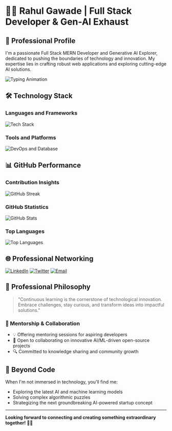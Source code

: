 # 👨‍💻 Rahul Gawade | Full Stack Developer & Gen-AI Exhaust

## 🌟 Professional Profile

I'm a passionate Full Stack MERN Developer and Generative AI Explorer, dedicated to pushing the boundaries of technology and innovation. My expertise lies in crafting robust web applications and exploring cutting-edge AI solutions.

![Typing Animation](https://readme-typing-svg.demolab.com/?font=Fira+Code&size=24&duration=4000&pause=1000&color=00C7FF&center=true&vCenter=true&width=435&lines=Full+Stack+Developer+%F0%9F%92%BB;Generative+AI+Enthusiast+%F0%9F%A7%BA;AI+ML+For+Future+Tech)

## 🛠️ Technology Stack

### Languages and Frameworks
![Tech Stack](https://skillicons.dev/icons?i=react,nodejs,express,nextjs,python,cpp,html,css,tailwind&theme=dark)

### Tools and Platforms
![DevOps and Database](https://skillicons.dev/icons?i=docker,mongodb,git,github,tensorflow,pytorch&theme=dark)

## 📊 GitHub Performance

### Contribution Insights
![GitHub Streak](https://github-readme-streak-stats.herokuapp.com/?user=rahulgawadee&theme=radical&hide_border=true)

### GitHub Statistics
![GitHub Stats](https://github-readme-stats.vercel.app/api?username=rahulgawadee&show_icons=true&theme=radical&hide_border=true)

### Top Languages
![Top Languages](https://github-readme-stats.vercel.app/api/top-langs/?username=rahulgawadee&layout=compact&theme=radical&hide_border=true)

## 🌐 Professional Networking

[![LinkedIn](https://img.shields.io/badge/LinkedIn-Professional_Network-0A66C2?style=for-the-badge&logo=linkedin&logoColor=white)](https://linkedin.com/in/rahulgawadee)
[![Twitter](https://img.shields.io/badge/Twitter-Tech_Insights-1DA1F2?style=for-the-badge&logo=twitter&logoColor=white)](https://twitter.com/rahulgawadee)
[![Email](https://img.shields.io/badge/Email-Contact_Me-D14836?style=for-the-badge&logo=gmail&logoColor=white)](mailto:rahulgawadee@gmail.com)

## 🚀 Professional Philosophy

> "Continuous learning is the cornerstone of technological innovation. Embrace challenges, stay curious, and transform ideas into impactful solutions."

### 🤝 Mentorship & Collaboration

- 💡 Offering mentoring sessions for aspiring developers
- 🌟 Open to collaborating on innovative AI/ML-driven open-source projects
- 🔍 Committed to knowledge sharing and community growth

## 🎯 Beyond Code

When I'm not immersed in technology, you'll find me:
- Exploring the latest AI and machine learning models
- Solving complex algorithmic puzzles
- Strategizing the next groundbreaking AI-powered startup concept

---

**Looking forward to connecting and creating something extraordinary together!** 🌈🚀
